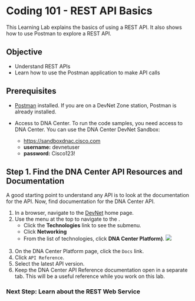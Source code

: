 
# Coding 101 - REST API Basics

This Learning Lab explains the basics of using a REST API. It also shows how to use Postman to explore a REST API.

## Objective

* Understand REST APIs
* Learn how to use the Postman application to make API calls

## Prerequisites

  - [Postman](https://www.getpostman.com) installed.
  If you are on a DevNet Zone station, Postman is already installed.

  - Access to DNA Center. To run the code samples, you need access to DNA Center. You can use the DNA Center DevNet Sandbox:
      * https://sandboxdnac.cisco.com
      * **username:** devnetuser
      * **password:** Cisco123!

## Step 1. Find the DNA Center API Resources and Documentation

A good starting point to understand any API is to look at the documentation for the API. Now, find documentation for the DNA Center API.

1. In a browser, navigate to the [DevNet](https://developer.cisco.com/) home page.
1. Use the menu at the top to navigate to the .
   * Click the **Technologies** link to see the submenu.
   * Click **Networking**
   * From the list of technologies, click **DNA Center Platform)**.
![](/posts/files/coding-101-rest-basics-ga/assets/images/Menu.png)
    <br/>
1. On the DNA Center Platform page, click the `Docs` link.
1. Click `API Reference`.
1. Select the latest API version.
1. Keep the DNA Center API Reference documentation open in a separate tab. This will be a useful reference while you work on this lab.

### Next Step:  Learn about the REST Web Service
